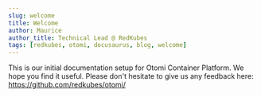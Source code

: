 ```yaml
---
slug: welcome
title: Welcome
author: Maurice
author_title: Technical Lead @ RedKubes
tags: [redkubes, otomi, docusaurus, blog, welcome]
---
```


This is our initial documentation setup for Otomi Container Platform. We hope you find it useful. Please don't hesitate
to give us any feedback here: https://github.com/redkubes/otomi/
